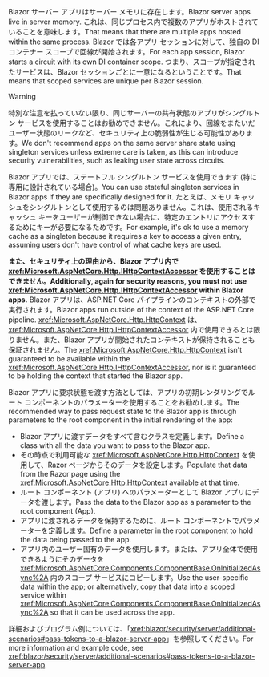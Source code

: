 <span data-ttu-id="c1f96-101">Blazor サーバー アプリはサーバー メモリに存在します。</span><span class="sxs-lookup"><span data-stu-id="c1f96-101">Blazor server apps live in server memory.</span></span> <span data-ttu-id="c1f96-102">これは、同じプロセス内で複数のアプリがホストされていることを意味します。</span><span class="sxs-lookup"><span data-stu-id="c1f96-102">That means that there are multiple apps hosted within the same process.</span></span> <span data-ttu-id="c1f96-103">Blazor では各アプリ セッションに対して、独自の DI コンテナー スコープで回線が開始されます。</span><span class="sxs-lookup"><span data-stu-id="c1f96-103">For each app session, Blazor starts a circuit with its own DI container scope.</span></span> <span data-ttu-id="c1f96-104">つまり、スコープが指定されたサービスは、Blazor セッションごとに一意になるということです。</span><span class="sxs-lookup"><span data-stu-id="c1f96-104">That means that scoped services are unique per Blazor session.</span></span>

> [!WARNING]
> <span data-ttu-id="c1f96-105">特別な注意を払っていない限り、同じサーバーの共有状態のアプリがシングルトン サービスを使用することはお勧めできません。これにより、回線をまたいだユーザー状態のリークなど、セキュリティ上の脆弱性が生じる可能性があります。</span><span class="sxs-lookup"><span data-stu-id="c1f96-105">We don't recommend apps on the same server share state using singleton services unless extreme care is taken, as this can introduce security vulnerabilities, such as leaking user state across circuits.</span></span>

<span data-ttu-id="c1f96-106">Blazor アプリでは、ステートフル シングルトン サービスを使用できます (特に専用に設計されている場合)。</span><span class="sxs-lookup"><span data-stu-id="c1f96-106">You can use stateful singleton services in Blazor apps if they are specifically designed for it.</span></span> <span data-ttu-id="c1f96-107">たとえば、メモリ キャッシュをシングルトンとして使用するのは問題ありません。これは、使用されるキャッシュ キーをユーザーが制御できない場合に、特定のエントリにアクセスするためにキーが必要になるためです。</span><span class="sxs-lookup"><span data-stu-id="c1f96-107">For example, it's ok to use a memory cache as a singleton because it requires a key to access a given entry, assuming users don't have control of what cache keys are used.</span></span>

<span data-ttu-id="c1f96-108">**また、セキュリティ上の理由から、Blazor アプリ内で <xref:Microsoft.AspNetCore.Http.IHttpContextAccessor> を使用することはできません。**</span><span class="sxs-lookup"><span data-stu-id="c1f96-108">**Additionally, again for security reasons, you must not use <xref:Microsoft.AspNetCore.Http.IHttpContextAccessor> within Blazor apps.**</span></span> <span data-ttu-id="c1f96-109">Blazor アプリは、ASP.NET Core パイプラインのコンテキストの外部で実行されます。</span><span class="sxs-lookup"><span data-stu-id="c1f96-109">Blazor apps run outside of the context of the ASP.NET Core pipeline.</span></span> <span data-ttu-id="c1f96-110"><xref:Microsoft.AspNetCore.Http.HttpContext> は、<xref:Microsoft.AspNetCore.Http.IHttpContextAccessor> 内で使用できるとは限りません。また、Blazor アプリが開始されたコンテキストが保持されることも保証されません。</span><span class="sxs-lookup"><span data-stu-id="c1f96-110">The <xref:Microsoft.AspNetCore.Http.HttpContext> isn't guaranteed to be available within the <xref:Microsoft.AspNetCore.Http.IHttpContextAccessor>, nor is it guaranteed to be holding the context that started the Blazor app.</span></span>

<span data-ttu-id="c1f96-111">Blazor アプリに要求状態を渡す方法としては、アプリの初期レンダリングでルート コンポーネントのパラメーターを使用することをお勧めします。</span><span class="sxs-lookup"><span data-stu-id="c1f96-111">The recommended way to pass request state to the Blazor app is through parameters to the root component in the initial rendering of the app:</span></span>

* <span data-ttu-id="c1f96-112">Blazor アプリに渡すデータをすべて含むクラスを定義します。</span><span class="sxs-lookup"><span data-stu-id="c1f96-112">Define a class with all the data you want to pass to the Blazor app.</span></span>
* <span data-ttu-id="c1f96-113">その時点で利用可能な <xref:Microsoft.AspNetCore.Http.HttpContext> を使用して、Razor ページからそのデータを設定します。</span><span class="sxs-lookup"><span data-stu-id="c1f96-113">Populate that data from the Razor page using the <xref:Microsoft.AspNetCore.Http.HttpContext> available at that time.</span></span>
* <span data-ttu-id="c1f96-114">ルート コンポーネント (アプリ) へのパラメーターとして Blazor アプリにデータを渡します。</span><span class="sxs-lookup"><span data-stu-id="c1f96-114">Pass the data to the Blazor app as a parameter to the root component (App).</span></span>
* <span data-ttu-id="c1f96-115">アプリに渡されるデータを保持するために、ルート コンポーネントでパラメーターを定義します。</span><span class="sxs-lookup"><span data-stu-id="c1f96-115">Define a parameter in the root component to hold the data being passed to the app.</span></span>
* <span data-ttu-id="c1f96-116">アプリ内のユーザー固有のデータを使用します。または、アプリ全体で使用できるようにそのデータを <xref:Microsoft.AspNetCore.Components.ComponentBase.OnInitializedAsync%2A> 内のスコープ サービスにコピーします。</span><span class="sxs-lookup"><span data-stu-id="c1f96-116">Use the user-specific data within the app; or alternatively, copy that data into a scoped service within <xref:Microsoft.AspNetCore.Components.ComponentBase.OnInitializedAsync%2A> so that it can be used across the app.</span></span>

<span data-ttu-id="c1f96-117">詳細およびプログラム例については、「<xref:blazor/security/server/additional-scenarios#pass-tokens-to-a-blazor-server-app>」を参照してください。</span><span class="sxs-lookup"><span data-stu-id="c1f96-117">For more information and example code, see <xref:blazor/security/server/additional-scenarios#pass-tokens-to-a-blazor-server-app>.</span></span>
